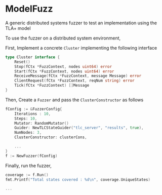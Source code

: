 # ModelFuzz

A generic distributed systems fuzzer to test an implementation using the TLA+ model

To use the fuzzer on a distributed system environment,

First, Implement a concrete `Cluster` implementing the following interface

```go
type Cluster interface {
    Reset()
    Stop(fCtx *FuzzContext, nodes uint64) error
    Start(fCtx *FuzzContext, nodes uint64) error
    ReceiveMessage(fCtx *FuzzContext, message Message) error
    ClientRequest(fCtx *FuzzContext, reqNum string) error
    Tick(fCtx *FuzzContext) []Message
}
```

Then, Create a `Fuzzer` and pass the `ClusterConstructor` as follows

```go
fConfig := &FuzzerConfig{
    Iterations : 10,
    Steps: 10,
    Mutator: RandomMutator()
    Guider: NewTLCStateGuider("tlc_server", "results", true),
    NumNodes: 3,
    ClusterConstructor: clusterCons,

    ...
}
f := NewFuzzer(fConfig)
```

Finally, run the fuzzer,

```go
coverage := f.Run()
fmt.Printf("Total states covered : %d\n", coverage.UniqueStates)

...
```
